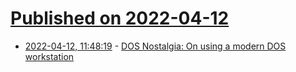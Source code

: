 # [Published on 2022-04-12](index.md)

* [2022-04-12, 11:48:19](https://news.ycombinator.com/item?id=31001296) - [DOS Nostalgia: On using a modern DOS workstation](http://c0de517e.blogspot.com/2022/04/dos-nostalgia-on-using-modern-dos.html)
